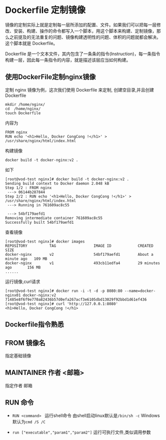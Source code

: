 # Dockerfile 定制镜像

镜像的定制实际上就是定制每一层所添加的配置、文件。如果我们可以把每一层修改、安装、构建、操作的命令都写入一个脚本，用这个脚本来构建、定制镜像，那么之前提及的无法重复的问题、镜像构建透明性的问题、体积的问题就都会解决。这个脚本就是 Dockerfile。

Dockerfile 是一个文本文件，其内包含了一条条的指令(Instruction)，每一条指令构建一层，因此每一条指令的内容，就是描述该层应当如何构建。

## 使用DockerFile定制nginx镜像
定制 nginx 镜像为例，这次我们使用 Dockerfile 来定制, 创建空目录,并且创建Dockerfile 

```
mkdir /home/nginx/
cd  /home/nginx/
touch Dockerfile
```
内容为   
```
FROM nginx
RUN echo '<h1>Hello, Docker CongCong !</h1>' > /usr/share/nginx/html/index.html
```

构建镜像    

`docker build -t docker-nginx:v2 .`

如下
```
[root@vod-test nginx]# docker build -t docker-nginx:v2 .
Sending build context to Docker daemon 2.048 kB
Step 1/2 : FROM nginx
 ---> 06144b287844
Step 2/2 : RUN echo '<h1>Hello, Docker CongCong !</h1>' > /usr/share/nginx/html/index.html
 ---> Running in 761609ac8c55

 ---> 54bf179aefd1
Removing intermediate container 761609ac8c55
Successfully built 54bf179aefd1

```
查看镜像
```
[root@vod-test nginx]# docker images
REPOSITORY          TAG                 IMAGE ID            CREATED              SIZE
docker-nginx        v2                  54bf179aefd1        About a minute ago   109 MB
docker-nginx        v1                  493cb11edfa4        29 minutes ago       156 MB
......
```
运行镜像,curl请求
```
[root@vod-test nginx]# docker run -i -t -d -p 8080:80 --name=docker-nginx01 docker-nginx:v2
71485e8f6f9e770a82436b57d0efa267acf3e6105dbd13029f92bbd1d61ef436
[root@vod-test nginx]# curl 'http://127.0.0.1:8080'
<h1>Hello, Docker CongCong !</h1>
```

## Dockerfile指令熟悉

## FROM  镜像名

指定基础镜像

## MAINTAINER  作者 <邮箱>

指定作者 邮箱

## RUN 命令

* `RUN <command> `
 运行shell命令 由shell启动linux默认是`/bin/sh -c`  Windows默认为`cmd /S /C`

* `run ["executable","param1","param2"]`
 运行可执行文件,类似调用参数



